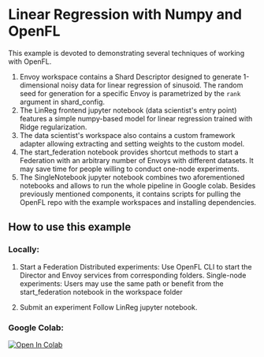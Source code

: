 # Linear Regression with Numpy and OpenFL

This example is devoted to demonstrating several techniques of working with OpenFL.

1. Envoy workspace contains a Shard Descriptor designed to generate 1-dimensional noisy data for linear regression of sinusoid. The random seed for generation for a specific Envoy is parametrized by the `rank` argument in shard_config. 
2. The LinReg frontend jupyter notebook (data scientist's entry point) features a simple numpy-based model for linear regression trained with Ridge regularization.
3. The data scientist's workspace also contains a custom framework adapter allowing extracting and setting weights to the custom model.
4. The start_federation notebook provides shortcut methods to start a Federation with an arbitrary number of Envoys with different datasets. It may save time for people willing to conduct one-node experiments.
5. The SingleNotebook jupyter notebook combines two aforementioned notebooks and allows to run the whole pipeline in Google colab. Besides previously mentioned components, it contains scripts for pulling the OpenFL repo with the example workspaces and installing dependencies.

## How to use this example
### Locally:
1. Start a Federation
Distributed experiments:
Use OpenFL CLI to start the Director and Envoy services from corresponding folders. 
Single-node experiments:
Users may use the same path or benefit from the start_federation notebook in the workspace folder

2. Submit an experiment
Follow LinReg jupyter notebook.

### Google Colab:

[![Open In Colab](https://colab.research.google.com/assets/colab-badge.svg)](https://colab.research.google.com/github/igor-davidyuk/openfl/blob/linear-regression-numpy-tutorial/openfl-tutorials/interactive_api/numpy_linear_regression/workspace/SingleNotebook.ipynb)

